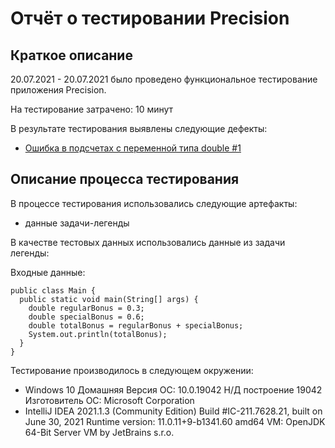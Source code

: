 # Отчёт о тестировании Precision

## Краткое описание

20.07.2021 - 20.07.2021 было проведено функциональное тестирование приложения Precision.

На тестирование затрачено: 10 минут

В результате тестирования выявлены следующие дефекты:
* [Ошибка в подсчетах с переменной типа double #1](https://github.com/Milaaver/Precision/issues/1)


## Описание процесса тестирования

В процессе тестирования использовались следующие артефакты:
* данные задачи-легенды


В качестве тестовых данных использовались данные из задачи легенды:

Входные данные:
```
public class Main {
  public static void main(String[] args) {
    double regularBonus = 0.3;
    double specialBonus = 0.6;
    double totalBonus = regularBonus + specialBonus;
    System.out.println(totalBonus);
  }
}
```

Тестирование производилось в следующем окружении:
* Windows 10 Домашняя
Версия ОС:                        10.0.19042 Н/Д построение 19042
Изготовитель ОС:                  Microsoft Corporation
* IntelliJ IDEA 2021.1.3 (Community Edition)
Build #IC-211.7628.21, built on June 30, 2021
Runtime version: 11.0.11+9-b1341.60 amd64
VM: OpenJDK 64-Bit Server VM by JetBrains s.r.o.

